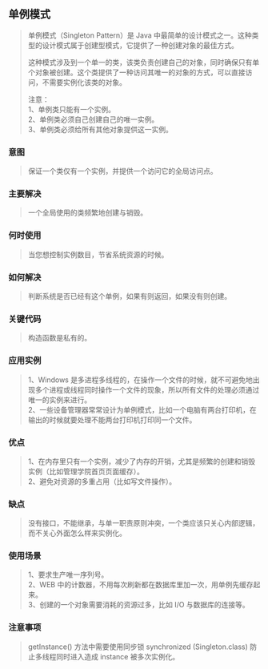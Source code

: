 ## 单例模式
> 单例模式（Singleton Pattern）是 Java 中最简单的设计模式之一。这种类型的设计模式属于创建型模式，它提供了一种创建对象的最佳方式。
>
> 这种模式涉及到一个单一的类，该类负责创建自己的对象，同时确保只有单个对象被创建。这个类提供了一种访问其唯一的对象的方式，可以直接访问，不需要实例化该类的对象。
> 
> 注意：<br>
> 1、单例类只能有一个实例。<br>
> 2、单例类必须自己创建自己的唯一实例。<br>
> 3、单例类必须给所有其他对象提供这一实例。

### 意图
> 保证一个类仅有一个实例，并提供一个访问它的全局访问点。

### 主要解决
> 一个全局使用的类频繁地创建与销毁。

### 何时使用
> 当您想控制实例数目，节省系统资源的时候。

### 如何解决
> 判断系统是否已经有这个单例，如果有则返回，如果没有则创建。

### 关键代码
> 构造函数是私有的。

### 应用实例
> 1、Windows 是多进程多线程的，在操作一个文件的时候，就不可避免地出现多个进程或线程同时操作一个文件的现象，所以所有文件的处理必须通过唯一的实例来进行。<br>
> 2、一些设备管理器常常设计为单例模式，比如一个电脑有两台打印机，在输出的时候就要处理不能两台打印机打印同一个文件。

### 优点
> 1、在内存里只有一个实例，减少了内存的开销，尤其是频繁的创建和销毁实例（比如管理学院首页页面缓存）。<br>
> 2、避免对资源的多重占用（比如写文件操作）。

### 缺点
> 没有接口，不能继承，与单一职责原则冲突，一个类应该只关心内部逻辑，而不关心外面怎么样来实例化。

### 使用场景
> 1、要求生产唯一序列号。<br>
> 2、WEB 中的计数器，不用每次刷新都在数据库里加一次，用单例先缓存起来。<br>
> 3、创建的一个对象需要消耗的资源过多，比如 I/O 与数据库的连接等。

### 注意事项
> getInstance() 方法中需要使用同步锁 synchronized (Singleton.class) 防止多线程同时进入造成 instance 被多次实例化。